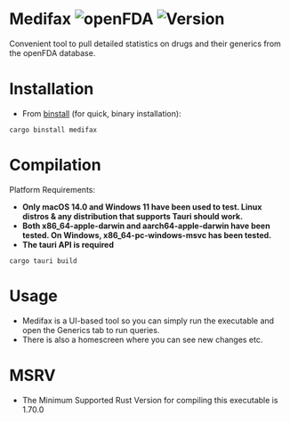 # Medifax ![openFDA](https://img.shields.io/badge/powered%20by-openFDA-blue?link=%22https://open.fda.gov/%22) ![Version](https://img.shields.io/badge/version-v0.1.0-green)

Convenient tool to pull detailed statistics on drugs and their generics from the openFDA database.

# Installation

- From [binstall](https://github.com/cargo-bins/cargo-binstall) (for quick, binary installation):

```
cargo binstall medifax
```

# Compilation

Platform Requirements:

- **Only macOS 14.0 and Windows 11 have been used to test. Linux distros & any distribution that supports Tauri should work.**
- **Both x86_64-apple-darwin and aarch64-apple-darwin have been tested. On Windows, x86_64-pc-windows-msvc has been tested.**
- **The tauri API is required**

```
cargo tauri build
```
# Usage

- Medifax is a UI-based tool so you can simply run the executable and open the Generics tab to run queries.
- There is also a homescreen where you can see new changes etc.

# MSRV

- The Minimum Supported Rust Version for compiling this executable is 1.70.0
